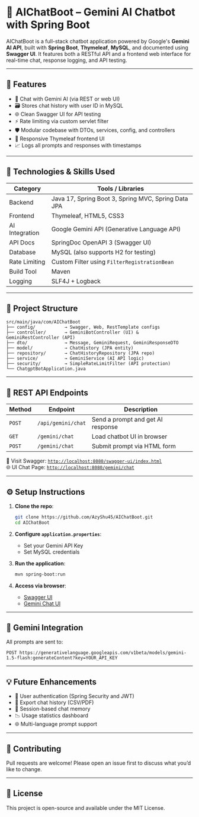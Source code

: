# 🧠 AIChatBoot – Gemini AI Chatbot with Spring Boot

AIChatBoot is a full-stack chatbot application powered by Google's **Gemini AI API**, built with **Spring Boot**, **Thymeleaf**, **MySQL**, and documented using **Swagger UI**. It features both a RESTful API and a frontend web interface for real-time chat, response logging, and API testing.

---

## 🚀 Features

- 💬 Chat with Gemini AI (via REST or web UI)
- 🗃️ Stores chat history with user ID in MySQL
- 🌐 Clean Swagger UI for API testing
- ⚡ Rate limiting via custom servlet filter
- 🛡️ Modular codebase with DTOs, services, config, and controllers
- 🎨 Responsive Thymeleaf frontend UI
- 📈 Logs all prompts and responses with timestamps

---

## 🔧 Technologies & Skills Used

| Category       | Tools / Libraries                                   |
|----------------|-----------------------------------------------------|
| Backend        | Java 17, Spring Boot 3, Spring MVC, Spring Data JPA |
| Frontend       | Thymeleaf, HTML5, CSS3                              |
| AI Integration | Google Gemini API (Generative Language API)         |
| API Docs       | SpringDoc OpenAPI 3 (Swagger UI)                    |
| Database       | MySQL (also supports H2 for testing)                |
| Rate Limiting  | Custom Filter using `FilterRegistrationBean`        |
| Build Tool     | Maven                                               |
| Logging        | SLF4J + Logback                                     |

---

## 📁 Project Structure

```
src/main/java/com/AIChatBoot
├── config/           → Swagger, Web, RestTemplate configs
├── controller/       → GeminiBotController (UI) & GeminiRestController (API)
├── dto/              → Message, GeminiRequest, GeminiResponseDTO
├── model/            → ChatHistory (JPA entity)
├── repository/       → ChatHistoryRepository (JPA repo)
├── service/          → GeminiService (AI API logic)
├── security/         → SimpleRateLimitFilter (API protection)
└── ChatgptBotApplication.java
```

---

## 🧪 REST API Endpoints

| Method | Endpoint           | Description                       |
|--------|--------------------|-----------------------------------|
| `POST` | `/api/gemini/chat` | Send a prompt and get AI response |
| `GET`  | `/gemini/chat`     | Load chatbot UI in browser        |
| `POST` | `/gemini/chat`     | Submit prompt via HTML form       |

📘 Visit Swagger: [`http://localhost:8080/swagger-ui/index.html`](http://localhost:8080/swagger-ui/index.html)  
🌐 UI Chat Page: [`http://localhost:8080/gemini/chat`](http://localhost:8080/gemini/chat)

---

## ⚙️ Setup Instructions

1. **Clone the repo**:
   ```bash
   git clone https://github.com/AzyShu45/AIChatBoot.git
   cd AIChatBoot
   ```

2. **Configure `application.properties`**:
   - Set your Gemini API Key
   - Set MySQL credentials

3. **Run the application**:
   ```bash
   mvn spring-boot:run
   ```

4. **Access via browser**:
   - [Swagger UI](http://localhost:8080/swagger-ui/index.html)
   - [Gemini Chat UI](http://localhost:8080/gemini/chat)

---

## 🧠 Gemini Integration

All prompts are sent to:
```
POST https://generativelanguage.googleapis.com/v1beta/models/gemini-1.5-flash:generateContent?key=YOUR_API_KEY
```

---

## 💡 Future Enhancements

- 🧑 User authentication (Spring Security and JWT)
- 📄 Export chat history (CSV/PDF)
- 🧵 Session-based chat memory
- 📉 Usage statistics dashboard
- 🌐 Multi-language prompt support

---

## 🤝 Contributing

Pull requests are welcome! Please open an issue first to discuss what you’d like to change.

---

## 📄 License

This project is open-source and available under the MIT License.
